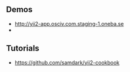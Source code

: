 ## Demos

- http://yii2-app.osciv.com.staging-1.oneba.se
- 

## Tutorials

- https://github.com/samdark/yii2-cookbook
